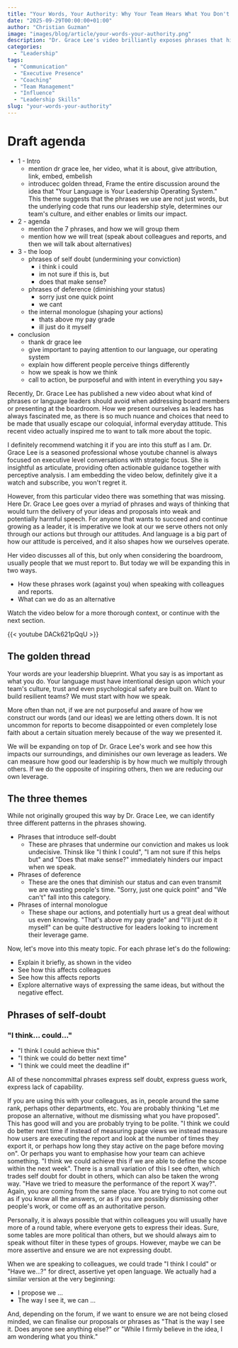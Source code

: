 ```yaml
---
title: "Your Words, Your Authority: Why Your Team Hears What You Don't Say"
date: "2025-09-29T00:00:00+01:00"
author: "Christian Guzman"
image: "images/blog/article/your-words-your-authority.png"
description: "Dr. Grace Lee's video brilliantly exposes phrases that hinder executive readiness. This article expands on those insights, showing how these habits erode influence with your team, and offering actionable alternatives for more impactful leadership communication."
categories:
  - "Leadership"
tags:
  - "Communication"
  - "Executive Presence"
  - "Coaching"
  - "Team Management"
  - "Influence"
  - "Leadership Skills"
slug: "your-words-your-authority"
---
```


# Draft agenda

* 1 - Intro
  * mention dr grace lee, her video, what it is about, give attribution, link, embed, embelish
  * introducec golden thread, Frame the entire discussion around the idea that "Your Language is Your Leadership Operating System." This theme suggests that the phrases we use are not just words, but the underlying code that runs our leadership style, determines our team's culture, and either enables or limits our impact.
* 2 - agenda
  * mention the 7 phrases, and how we will group them
  * mention how we will treat (speak about colleagues and reports, and then we will talk about alternatives)
* 3 - the loop
  * phrases of self doubt (undermining your conviction)
    * i think i could
    * im not sure if this is, but
    * does that make sense?
  * phrases of deference (diminishing your status)
    * sorry just one quick point
    * we cant
  * the internal monologue (shaping your actions)
    * thats above my pay grade
    * ill just do it myself
* conclusion
  * thank dr grace lee
  * give important to paying attention to our language, our operating system
  * explain how different people perceive things differently
  * how we speak is how we think
  * call to action, be purposeful and with intent in everything you say+

Recently, Dr. Grace Lee has published a new video about what kind of phrases or language leaders should avoid when addressing board members or presenting at the boardroom. How we present ourselves as leaders has always fascinated me, as there is so much nuance and choices that need to be made that usually escape our coloquial, informal everyday attitude. This recent video actually inspired me to want to talk more about the topic.

I definitely recommend watching it if you are into this stuff as I am. Dr. Grace Lee is a seasoned professional whose youtube channel is always focused on executive level conversations with strategic focus. She is insightful as articulate, providing often actionable guidance together with perceptive analysis. I am embedding the video below, definitely give it a watch and subscribe, you won't regret it.

However, from this particular video there was something that was missing. Here Dr. Grace Lee goes over a myriad of phrases and ways of thinking that would turn the delivery of your ideas and proposals into weak and potentially harmful speech. For anyone that wants to succeed and continue growing as a leader, it is imperative we look at our we serve others not only through our actions but through our attitudes. And language is a big part of how our attitude is perceived, and it also shapes how we ourselves operate.

Her video discusses all of this, but only when considering the boardroom, usually people that we must report to. But today we will be expanding this in two ways.
* How these phrases work (against you) when speaking with colleagues and reports.
* What can we do as an alternative

Watch the video below for a more thorough context, or continue with the next section.

{{< youtube DACk621pQqU >}}

## The golden thread

Your words are your leadership blueprint. What you say is as important as what you do. Your language must have intentional design upon which your team's culture, trust and even psychological safety are built on. Want to build resilient teams? We must start with how we speak.

More often than not, if we are not purposeful and aware of how we construct our words (and our ideas) we are letting others down. It is not uncommon for reports to become disappointed or even completely lose faith about a certain situation merely because of the way we presented it.

We will be expanding on top of Dr. Grace Lee's work and see how this impacts our surroundings, and diminishes our own leverage as leaders. We can measure how good our leadership is by how much we multiply through others. If we do the opposite of inspiring others, then we are reducing our own leverage.

## The three themes

While not originally grouped this way by Dr. Grace Lee, we can identify three different patterns in the phrases showing.

* Phrases that introduce self-doubt
  * These are phrases that undermine our conviction and makes us look undecisive. Thinsk like "I think I could", "I am not sure if this helps but" and "Does that make sense?" immediately hinders our impact when we speak.
* Phrases of deference
  * These are the ones that diminish our status and can even transmit we are wasting people's time. "Sorry, just one quick point" and "We can't" fall into this category.
* Phrases of internal monologue
  * These shape our actions, and potentially hurt us a great deal without us even knowing. "That's above my pay grade" and "I'll just do it myself" can be quite destructive for leaders looking to increment their leverage game.

Now, let's move into this meaty topic. For each phrase let's do the following:
* Explain it briefly, as shown in the video
* See how this affects colleagues
* See how this affects reports
* Explore alternative ways of expressing the same ideas, but without the negative effect.

## Phrases of self-doubt

### "I think... could..."

* "I think I could achieve this"
* "I think we could do better next time"
* "I think we could meet the deadline if"

All of these noncommittal phrases express self doubt, express guess work, express lack of capability.

If you are using this with your colleagues, as in, people around the same rank, perhaps other departments, etc. You are probably thinking "Let me propose an alternative, without me dismissing what you have proposed". This has good will and you are probably trying to be polite. "I think we could do better next time if instead of measuring page views we instead measure how users are executing the report and look at the number of times they export it, or perhaps how long they stay active on the page before moving on". Or perhaps you want to emphasise how your team can achieve something. "I think we could achieve this if we are able to define the scope within the next week". There is a small variation of this I see often, which trades self doubt for doubt in others, which can also be taken the wrong way. "Have we tried to measure the performance of the report X way?". Again, you are coming from the same place. You are trying to not come out as if you know all the answers, or as if you are possibly dismissing other people's work, or come off as an authoritative person.

Personally, it is always possible that within colleagues you will usually have more of a round table, where everyone gets to express their ideas. Sure, some tables are more political than others, but we should always aim to speak without filter in these types of groups. However, maybe we can be more assertive and ensure we are not expressing doubt.

When we are speaking to colleagues, we could trade "I think I could" or "Have we...?" for direct, assertive yet open language. We actually had a similar version at the very beginning:
* I propose we ...
* The way I see it, we can ...

And, depending on the forum, if we want to ensure we are not being closed minded, we can finalise our proposals or phrases as "That is the way I see it. Does anyone see anything else?" or "While I firmly believe in the idea, I am wondering what you think."
